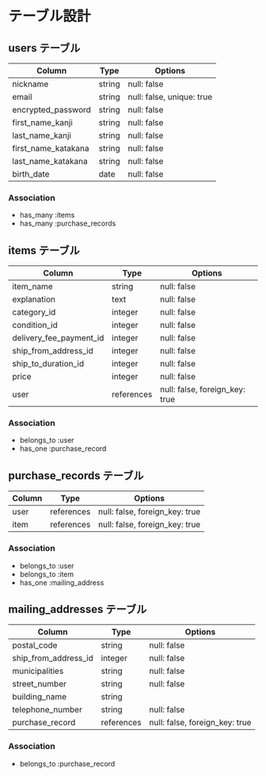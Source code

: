 # テーブル設計

## users テーブル

| Column                  | Type       | Options                        |
| ----------------------- | ---------- | ------------------------------ |
| nickname                | string     | null: false                    |
| email                   | string     | null: false, unique: true      |
| encrypted_password      | string     | null: false                    |
| first_name_kanji        | string     | null: false                    |
| last_name_kanji         | string     | null: false                    |
| first_name_katakana     | string     | null: false                    |
| last_name_katakana      | string     | null: false                    |
| birth_date              | date       | null: false                    |

### Association

- has_many :items
- has_many :purchase_records



## items テーブル

| Column                  | Type       | Options                        |
| ----------------------- | ---------- | ------------------------------ |
| item_name               | string     | null: false                    |
| explanation             | text       | null: false                    |
| category_id             | integer    | null: false                    |
| condition_id            | integer    | null: false                    |
| delivery_fee_payment_id | integer    | null: false                    |
| ship_from_address_id    | integer    | null: false                    |
| ship_to_duration_id     | integer    | null: false                    |
| price                   | integer    | null: false                    |
| user                    | references | null: false, foreign_key: true |

### Association

- belongs_to :user
- has_one :purchase_record



## purchase_records テーブル

| Column                  | Type       | Options                        |
| ----------------------- | ---------- | ------------------------------ |
| user                    | references | null: false, foreign_key: true |
| item                    | references | null: false, foreign_key: true |

### Association

- belongs_to :user
- belongs_to :item
- has_one :mailing_address



## mailing_addresses テーブル

| Column                  | Type       | Options                        |
| ----------------------- | ---------- | ------------------------------ |
| postal_code             | string     | null: false                    |
| ship_from_address_id    | integer    | null: false                    |
| municipalities          | string     | null: false                    |
| street_number           | string     | null: false                    |
| building_name           | string     |                                |
| telephone_number        | string     | null: false                    |
| purchase_record         | references | null: false, foreign_key: true |

### Association

- belongs_to :purchase_record